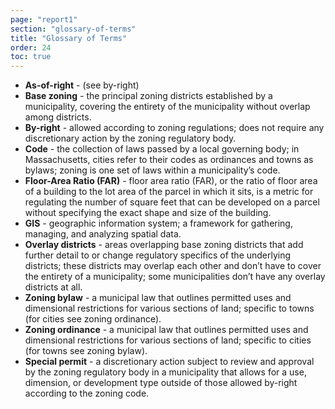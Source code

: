 ```yaml
---
page: "report1"
section: "glossary-of-terms"
title: "Glossary of Terms"
order: 24
toc: true
---
```

- **As-of-right** - (see by-right)
- **Base zoning** - the principal zoning districts established by a municipality, covering the entirety of the municipality without overlap among districts.
- **By-right** - allowed according to zoning regulations; does not require any discretion­ary action by the zoning regulatory body.
- **Code** - the collection of laws passed by a local governing body; in Massachusetts, cities refer to their codes as ordinances and towns as bylaws; zoning is one set of laws within a municipality’s code.
- **Floor-Area Ratio (FAR)** - floor area ratio (FAR), or the ratio of floor area of a building to the lot area of the parcel in which it sits, is a metric for regulating the number of square feet that can be developed on a parcel without specifying the exact shape and size of the building.
- **GIS** - geographic information system; a framework for gathering, managing, and analyzing spatial data.
- **Overlay districts** - areas overlapping base zoning districts that add further detail to or change regulatory specifics of the underlying districts; these districts may overlap each other and don’t have to cover the entirety of a municipality; some municipalities don’t have any overlay districts at all.
- **Zoning bylaw** - a municipal law that outlines permitted uses and dimensional restrictions for various sections of land; specific to towns (for cities see zoning ordinance).
- **Zoning ordinance** - a municipal law that outlines permitted uses and dimensional restrictions for various sections of land; specific to cities (for towns see zoning bylaw).
- **Special permit** - a discretionary action subject to review and approval by the zoning regulatory body in a municipality that allows for a use, dimension, or development type outside of those allowed by-right according to the zoning code.
